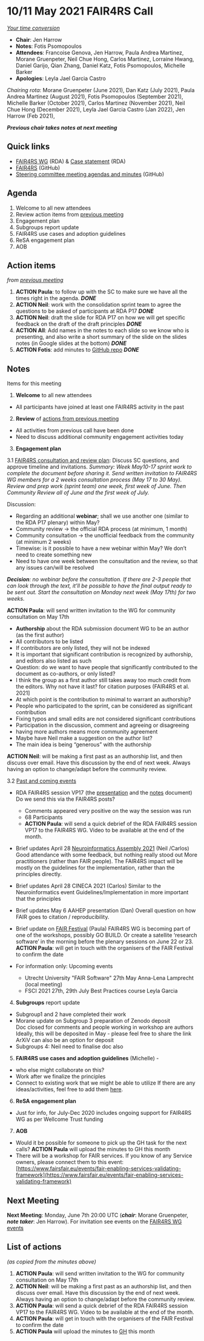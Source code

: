 # 10/11 May 2021 FAIR4RS Call

_[Your time conversion](https://www.timeanddate.com/worldclock/fixedtime.html?msg=FAIR4RS+May+committee+meeting&iso=20210510T20&p1=1440)_

- **Chair**: Jen Harrow
- **Notes**: Fotis Psomopoulos
- **Attendees**: Francoise Genova, Jen Harrow, Paula Andrea Martinez, Morane Gruenpeter, Neil Chue Hong, Carlos Martinez, Lorraine Hwang, Daniel Garijo, Qian Zhang, Daniel Katz, Fotis Psomopoulos, Michelle Barker
- **Apologies**: Leyla Jael Garcia Castro

_Chairing rota_: Morane Gruenpeter (June 2021), Dan Katz (July 2021), Paula Andrea Martinez (August 2021), Fotis Psomopoulos (September 2021), Michelle Barker (October 2021), Carlos Martinez (November 2021), Neil Chue Hong (December 2021), Leyla Jael Garcia Castro (Jan 2022), Jen Harrow (Feb 2021),

_**Previous chair takes notes at next meeting**_


## Quick links

 - [FAIR4RS WG](https://www.rd-alliance.org/groups/fair-4-research-software-fair4rs-wg) (RDA) & [Case statement](https://www.rd-alliance.org/group/fair-4-research-software-fair4rs-wg/case-statement/fair-research-software-wg-case-statement) (RDA)
 - [FAIR4RS](https://github.com/force11/FAIR4RS) (GitHub)
 - [Steering committee meeting agendas and minutes](https://github.com/force11/FAIR4RS/tree/master/meetings/2020) (GitHub)


## Agenda


1. Welcome to all new attendees
2. Review action items from [previous meeting](https://github.com/force11/FAIR4RS/blob/master/meetings/2021/2021-04-12-Minutes.md#list-of-actions)
3. Engagement plan
4. Subgroups report update
5. FAIR4RS use cases and adoption guidelines
6. ReSA engagement plan
7. AOB


## Action items

_from [previous meeting](https://github.com/force11/FAIR4RS/blob/master/meetings/2021/2021-04-12-Minutes.md#list-of-actions)_

1. **ACTION Paula**: to follow up with the SC to make sure we have all the times right in the agenda. _**DONE**_
1. **ACTION Neil**: work with the consolidation sprint team to agree the questions to be asked of participants at RDA P17 _**DONE**_
1. **ACTION Neil**: draft the slide for RDA P17 on how we will get specific feedback on the draft of the draft principles _**DONE**_
1. **ACTION All**: Add names in the notes to each slide so we know who is presenting, and also write a short summary of the slide on the slides notes (in Google slides at the bottom) _**DONE**_
1. **ACTION Fotis**: add minutes to [GitHub repo](https://github.com/force11/FAIR4RS) _**DONE**_



## Notes

Items for this meeting


1. **Welcome** to all new attendees
  - All participants have joined at least one FAIR4RS activity in the past

2. **Review** of [actions from previous meeting](https://github.com/force11/FAIR4RS/blob/master/meetings/2021/2021-03-08-Minutes.md)
  - All activities from previous call have been done
  - Need to discuss additional community engagement activities today

3. **Engagement plan**

  3.1 [FAIR4RS consultation and review plan](https://docs.google.com/document/d/1VKF2ZvF2fXFWruOJcslQmjKNc1wJPX3TgHRlU7nP-yI/edit#): Discuss SC questions, and approve timeline and invitations.
_Summary: Week May10-17 sprint work to complete the document before sharing it. Send written invitation to FAIR4RS WG members for a 2 weeks consultation process (May 17 to 30 May). Review and prep work (sprint team) one week, first week of June. Then Community Review all of June and the first week of July._

  Discussion:
  - Regarding an additional **webinar**; shall we use another one (similar to the RDA P17 plenary) within May?
  - Community review -> the official RDA process (at minimum, 1 month)
  - Community consultation -> the unofficial feedback from the community (at minimum 2 weeks)
  - Timewise: is it possible to have a new webinar within May? We don’t need to create something new
  - Need to have one week between the consultation and the review, so that any issues can/will be resolved

  _**Decision**: no webinar before the consultation. If there are 2-3 people that can look through the text, it’ll be possible to have the final output ready to be sent out. Start the consultation on Monday next week (May 17th) for two weeks._

  **ACTION Paula**: will send written invitation to the WG for community consultation on May 17th

  - **Authorship** about the RDA submission document
WG to be an author (as the first author)
  - All contributors to be listed
  - If contributors are only listed, they will not be indexed
  - It is important that significant contribution is recognized by authorship, and editors also listed as such
  - Question: do we want to have people that significantly contributed to the document as co-authors, or only listed?
  - I think the group as a first author still takes away too much credit from the editors. Why not have it last?
for citation purposes (FAIR4RS et al. 2021]
  - At which point is the contribution to minimal to warrant an authorship?
  - People who participated to the sprint, can be considered as significant contribution
  - Fixing typos and small edits are not considered significant contributions
  - Participation in the discussion, comment and agreeing or disagreeing
  - having more authors means more community agreement
  - Maybe have Neil make a suggestion on the author list?
  - The main idea is being “generous” with the authorship

  **ACTION Neil**: will be making a first past as an authorship list, and then discuss over email. Have this discussion by the end of next week. Always having an option to change/adapt before the community review.

  3.2 [Past and coming events](https://github.com/force11/FAIR4RS/blob/master/CommunityEngagement.md)
  - RDA FAIR4RS session VP17 (the [presentation](https://docs.google.com/presentation/d/1rX4iGsYhzDbrfHU6KkLZOGdY9y8BzRwRXxjiu8NgFJc/present) and the [notes](https://docs.google.com/document/d/12HkgeK35K5f9lfIk3-QLw1x8w7UL1KfrOp9CW9S97OY/edit?usp=sharing) document) Do we send this via the FAIR4RS posts?
    - Comments appeared very positive on the way the session was run
    - 68 Participants
    - **ACTION Paula**: will send a quick debrief of the RDA FAIR4RS session VP17 to the FAIR4RS WG. Video to be available at the end of the month.

  - Brief updates April 28 [Neuroinformatics Assembly 2021](https://neuroinformatics.incf.org/2021/program-week-2) (Neil /Carlos)
Good attendance with some feedback, but nothing really stood out
More practitioners (rather than FAIR people).
The FAIR4RS impact will be mostly on the guidelines for the implementation, rather than the principles directly.
  - Brief updates April 28 CINECA 2021 (Carlos)
Similar to the Neuroinformatics event
Guidelines/Implementation in more important that the principles
  - Brief updates May 6 AAHEP presentation (Dan)
Overall question on how FAIR goes to citation / reproducibility.
  - Brief update on [FAIR Festival](https://www.go-fair.org/events/fair-festival-2021/) (Paula)
FAIR4RS WG is becoming part of one of the workshops, possibly GO BUILD. Or create a satellite ‘research software’ in the morning before the plenary sessions on June 22 or 23. **ACTION Paula**: will get in touch with the organisers of the FAIR Festival to confirm the date
  - For information only: Upcoming events
    - Utrecht University "FAIR Software" 27th May Anna-Lena Lamprecht (local meeting)
    - FSCI 2021 27th, 29th July Best Practices course Leyla Garcia

4. **Subgroups** report update
  - Subgroup1 and 2 have completed their work
  - Morane update on Subgroup 3 preparation of Zenodo deposit  
Doc closed for comments and people working in workshop are authors
Ideally, this will be deposited in May - please feel free to share the link
ArXiV can also be an option for deposit
  - Subgroups 4: Neil need to finalise doc also

5. **FAIR4RS use cases and adoption guidelines** (Michelle) -
  - who else might collaborate on this?
  - Work after we finalize the principles
  - Connect to existing work that we might be able to utilize
If there are any ideas/activities, feel free to add them [here](https://docs.google.com/document/d/19BjNe3pRnsNVKcN_HXS7Fm-AjUI-fDu4bSb7j5dW7gw/edit).

6. **ReSA engagement plan**
  - Just for info, for July-Dec 2020 includes ongoing support for FAIR4RS WG as per Wellcome Trust funding

7. **AOB**
  - Would it be possible for someone to pick up the GH task for the next calls? **ACTION Paula** will upload the minutes to GH this month
  - There will be a workshop for FAIR services. If you know of any Service owners, please connect them to this event: [https://www.fairsfair.eu/events/fair-enabling-services-validating-framework](https://www.fairsfair.eu/events/fair-enabling-services-validating-framework)

## Next Meeting

**Next Meeting**: Monday, June 7th 20:00 UTC (_**chair**_: Morane Gruenpeter, _**note taker**_: Jen Harrow). For invitation see events on the [FAIR4RS WG events](https://www.rd-alliance.org/node/69317/events)

## List of actions

_(as copied from the minutes above)_

1. **ACTION Paula**: will send written invitation to the WG for community consultation on May 17th
1. **ACTION Neil**: will be making a first past as an authorship list, and then discuss over email. Have this discussion by the end of next week. Always having an option to change/adapt before the community review.
1. **ACTION Paula**: will send a quick debrief of the RDA FAIR4RS session VP17 to the FAIR4RS WG. Video to be available at the end of the month.
1. **ACTION Paula**: will get in touch with the organisers of the FAIR Festival to confirm the date
1. **ACTION Paula** will upload the minutes to [GH](https://github.com/force11/FAIR4RS/blob/master/meetings/) this month
